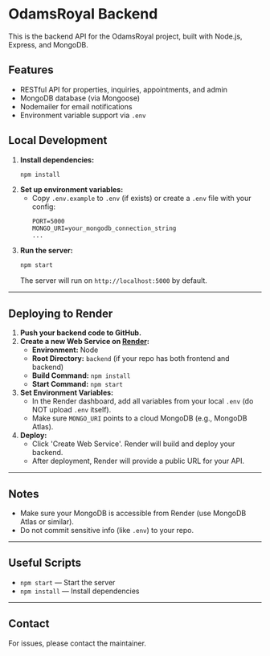 # OdamsRoyal Backend

This is the backend API for the OdamsRoyal project, built with Node.js, Express, and MongoDB.

## Features
- RESTful API for properties, inquiries, appointments, and admin
- MongoDB database (via Mongoose)
- Nodemailer for email notifications
- Environment variable support via `.env`

## Local Development

1. **Install dependencies:**
   ```bash
   npm install
   ```
2. **Set up environment variables:**
   - Copy `.env.example` to `.env` (if exists) or create a `.env` file with your config:
     ```env
     PORT=5000
     MONGO_URI=your_mongodb_connection_string
     ...
     ```
3. **Run the server:**
   ```bash
   npm start
   ```
   The server will run on `http://localhost:5000` by default.

---

## Deploying to Render

1. **Push your backend code to GitHub.**
2. **Create a new Web Service on [Render](https://render.com/):**
   - **Environment:** Node
   - **Root Directory:** `backend` (if your repo has both frontend and backend)
   - **Build Command:** `npm install`
   - **Start Command:** `npm start`
3. **Set Environment Variables:**
   - In the Render dashboard, add all variables from your local `.env` (do NOT upload `.env` itself).
   - Make sure `MONGO_URI` points to a cloud MongoDB (e.g., MongoDB Atlas).
4. **Deploy:**
   - Click 'Create Web Service'. Render will build and deploy your backend.
   - After deployment, Render will provide a public URL for your API.

---

## Notes
- Make sure your MongoDB is accessible from Render (use MongoDB Atlas or similar).
- Do not commit sensitive info (like `.env`) to your repo.

---

## Useful Scripts
- `npm start` — Start the server
- `npm install` — Install dependencies

---

## Contact
For issues, please contact the maintainer.
